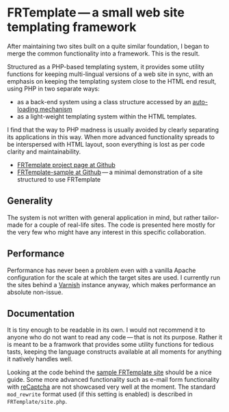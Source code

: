 FRTemplate — a small web site templating framework
==================================================
After maintaining two sites built on a quite similar foundation, I began to merge the common functionality into a framework. This is the result.

Structured as a PHP-based templating system, it provides some utility functions for keeping multi-lingual versions of a web site in sync, with an emphasis on keeping the templating system close to the HTML end result, using PHP in two separate ways:

* as a back-end system using a class structure accessed by an [auto-loading mechanism](http://php.net/manual/en/language.oop5.autoload.php)
* as a light-weight templating system within the HTML templates.

I find that the way to PHP madness is usually avoided by clearly separating its applications in this way. When more advanced functionality spreads to be interspersed with HTML layout, soon everything is lost as per code clarity and maintainability.

* [FRTemplate project page at Github](https://github,com/dandersson/FRTemplate)
* [FRTemplate-sample at Github](https://github.com/dandersson/FRTemplate-sample) — a minimal demonstration of a site structured to use FRTemplate

Generality
----------
The system is not written with general application in mind, but rather tailor-made for a couple of real-life sites. The code is presented here mostly for the very few who might have any interest in this specific collaboration.

Performance
-----------
Performance has never been a problem even with a vanilla Apache configuration for the scale at which the target sites are used. I currently run the sites behind a [Varnish](https://www.varnish-cache.org/) instance anyway, which makes performance an absolute non-issue.

Documentation
-------------
It is tiny enough to be readable in its own. I would not recommend it to anyone who do not want to read any code — that is not its purpose. Rather it is meant to be a framwork that provides some utility functions for tedious tasts, keeping the language constructs available at all moments for anything it natively handles well.

Looking at the code behind the [sample FRTemplate site](https://github.com/dandersson/FRTemplate-sample) should be a nice guide. Some more advanced functionality such as e-mail form functionality with [reCaptcha](https://www.google.com/recaptcha) are not showcased very well at the moment. The standard `mod_rewrite` format used (if this setting is enabled) is described in `FRTemplate/site.php`.
